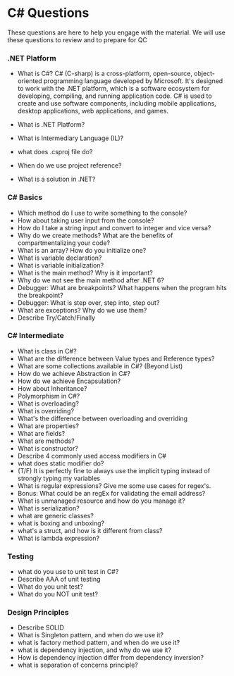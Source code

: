 # C# Questions
These questions are here to help you engage with the material. We will use these questions to review and to prepare for QC
### .NET Platform
- What is C#?
    C# (C-sharp) is a cross-platform, open-source, object-oriented programming language developed by Microsoft. It's designed to work with the .NET platform, which is a software ecosystem for developing, compiling, and running application code. C# is used to create and use software components, including mobile applications, desktop applications, web applications, and games.
    
- What is .NET Platform?
- What is Intermediary Language (IL)?
- what does .csproj file do?
- When do we use project reference?
- What is a solution in .NET?
### C# Basics
- Which method do I use to write something to the console?
- How about taking user input from the console?
- How do I take a string input and convert to integer and vice versa?
- Why do we create methods? What are the benefits of compartmentalizing your code?
- What is an array? How do you initialize one?
- What is variable declaration?
- What is variable initialization?
- What is the main method? Why is it important?
- Why do we not see the main method after .NET 6?
- Debugger: What are breakpoints? What happens when the program hits the breakpoint?
- Debugger: What is step over, step into, step out?
- What are exceptions? Why do we use them?
- Describe Try/Catch/Finally

### C# Intermediate
- What is class in C#?
- What are the difference between Value types and Reference types?
- What are some collections available in C#? (Beyond List)
- How do we achieve Abstraction in C#?
- How do we achieve Encapsulation?
- How about Inheritance?
- Polymorphism in C#?
- What is overloading?
- What is overriding?
- What's the difference between overloading and overriding
- What are properties?
- What are fields?
- What are methods?
- What is constructor?
- Describe 4 commonly used access modifiers in C#
- what does static modifier do?
- (T/F) It is perfectly fine to always use the implicit typing instead of strongly typing my variables
- What is regular expressions? Give me some use cases for regex's.
- Bonus: What could be an regEx for validating the email address?
- What is unmanaged resource and how do you manage it?
- What is serialization?
- what are generic classes?
- what is boxing  and unboxing?
- what's a struct, and how is it different from class?
- What is lambda expression?
### Testing
- what do you use to unit test in C#?
- Describe AAA of unit testing
- What do you unit test?
- What do you NOT unit test?
### Design Principles
- Describe SOLID
- What is Singleton pattern, and when do we use it?
- what is factory method pattern, and when do we use it?
- what is dependency injection, and why do we use it?
- How is dependency injection differ from dependency inversion?
- what is separation of concerns principle?